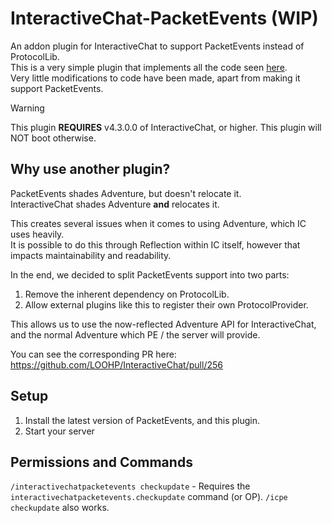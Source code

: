 # InteractiveChat-PacketEvents (WIP)
An addon plugin for InteractiveChat to support PacketEvents instead of ProtocolLib.\
This is a very simple plugin that implements all the code seen [here](https://github.com/Skullians/InteractiveChatPacketEvents/tree/master/common/src/main/java/com/loohp/interactivechat/listeners/packet).\
Very little modifications to code have been made, apart from making it support PacketEvents.

> [!WARNING]
> This plugin **REQUIRES** v4.3.0.0 of InteractiveChat, or higher.
> This plugin will NOT boot otherwise.


## Why use another plugin?
PacketEvents shades Adventure, but doesn't relocate it.\
InteractiveChat shades Adventure **and** relocates it.

This creates several issues when it comes to using Adventure, which IC uses heavily.\
It is possible to do this through Reflection within IC itself, however that impacts maintainability and readability.

In the end, we decided to split PacketEvents support into two parts:
1. Remove the inherent dependency on ProtocolLib.
2. Allow external plugins like this to register their own ProtocolProvider.

This allows us to use the now-reflected Adventure API for InteractiveChat, and the normal Adventure which PE / the server will provide.

You can see the corresponding PR here: https://github.com/LOOHP/InteractiveChat/pull/256

## Setup
1. Install the latest version of PacketEvents, and this plugin.
2. Start your server

## Permissions and Commands
`/interactivechatpacketevents checkupdate` - Requires the `interactivechatpacketevents.checkupdate` command (or OP). `/icpe checkupdate` also works.
